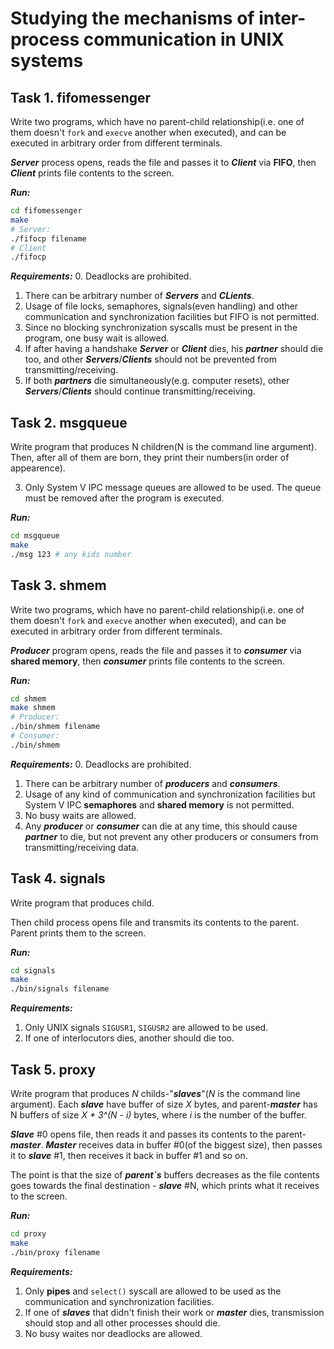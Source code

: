 # Studying the mechanisms of inter-process communication in UNIX systems

## Task 1. fifomessenger
Write two programs, which have no parent-child relationship(i.e. one
of them doesn't `fork` and `execve` another when executed), and can be
executed in arbitrary order from different terminals.

***Server*** process opens, reads the file and passes it to ***Client*** via
**FIFO**, then ***Client*** prints file contents to the screen.

***Run:***
```sh
cd fifomessenger
make
# Server:
./fifocp filename
# Client
./fifocp
```

***Requirements:***
0. Deadlocks are prohibited.
1. There can be arbitrary number of ***Servers*** and ***CLients***.
2. Usage of file locks, semaphores, signals(even handling) and other
communication and synchronization facilities but FIFO is not permitted.
3. Since no blocking synchronization syscalls must be present in
the program, one busy wait is allowed.
4. If after having a handshake ***Server*** or ***Client*** dies, his
***partner*** should die too, and other ***Servers***/***Clients*** should
not be prevented from transmitting/receiving.
5. If both ***partners*** die simultaneously(e.g. computer resets),
other ***Servers***/***Clients*** should continue transmitting/receiving.

## Task 2. msgqueue

Write program that produces N children(N is the command line argument).
Then, after all of them are born, they print their numbers(in order of appearence).

3. Only System V IPC message queues are allowed to be used. The queue
must be removed after the program is executed.

***Run:***
```sh
cd msgqueue
make
./msg 123 # any kids number
```

## Task 3. shmem
Write two programs, which have no parent-child relationship(i.e. one
of them doesn't `fork` and `execve` another when executed), and can be
executed in arbitrary order from different terminals.

***Producer*** program opens, reads the file and passes it to ***consumer*** via
**shared memory**, then ***consumer*** prints file contents to the screen.

***Run:***
```sh
cd shmem
make shmem
# Producer:
./bin/shmem filename
# Consumer:
./bin/shmem
```

***Requirements:***
0. Deadlocks are prohibited.
1. There can be arbitrary number of ***producers*** and ***consumers***.
2. Usage of any kind of communication and synchronization facilities but
System V IPC **semaphores** and **shared memory** is not permitted.
3. No busy waits are allowed.
4. Any ***producer*** or ***consumer*** can die at any time, this should cause
***partner*** to die, but not prevent any other producers or consumers from
transmitting/receiving data.

## Task 4. signals
Write program that produces child.

Then child process opens file and transmits its contents to the parent. Parent
prints them to the screen.


***Run:***
```sh
cd signals
make 
./bin/signals filename
```

***Requirements:***
1. Only UNIX signals `SIGUSR1`, `SIGUSR2` are allowed to be used.
2. If one of interlocutors dies, another should die too.

## Task 5. proxy
Write program that produces *N* childs-"***slaves***"(*N* is the command line argument).
Each ***slave*** have buffer of size *X* bytes, and parent-***master*** has N buffers of size
*X \* 3^(N - i)* bytes, where *i* is the number of the buffer.

***Slave*** #0 opens file, then reads it and passes its contents to the parent-***master***.
***Master*** receives data in buffer #0(of the biggest size), then passes it to ***slave*** #1, then
receives it back in buffer #1 and so on.

The point is that the size of ***parent`s*** buffers decreases as the file contents goes towards the final
destination - ***slave*** #N, which prints what it receives to the screen.

***Run:***
```sh
cd proxy
make 
./bin/proxy filename
```

***Requirements:***
1. Only **pipes** and `select()` syscall are allowed to be used as the communication and
synchronization facilities.
2. If one of ***slaves*** that didn't finish their work or ***master*** dies, transmission should stop
and all other processes should die.
3. No busy waites nor deadlocks are allowed.
